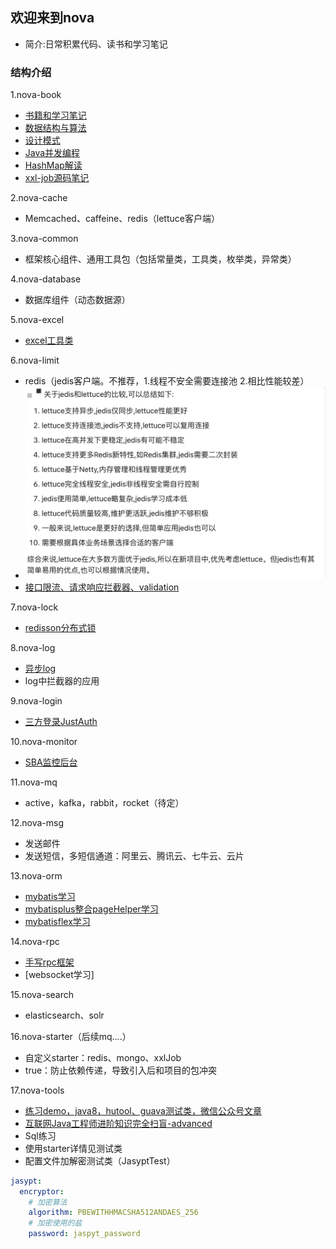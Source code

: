 ## 欢迎来到nova
* 简介:日常积累代码、读书和学习笔记

### 结构介绍
1.nova-book
* [书籍和学习笔记](nova-book/bookNote.md)
* [数据结构与算法](nova-book/src/main/java/com/nova/book/algorithm/algorithm.md)
* [设计模式](nova-book/src/main/java/com/nova/book/design/design.md)
* [Java并发编程](nova-book/src/main/java/com/nova/book/juc/juc.md)
* [HashMap解读](nova-book/src/main/java/com/nova/book/hashmap/hashmap解读.md)
* [xxl-job源码笔记](https://www.processon.com/preview/6433f533b433fa00159576a8)

2.nova-cache
* Memcached、caffeine、redis（lettuce客户端）

3.nova-common
* 框架核心组件、通用工具包（包括常量类，工具类，枚举类，异常类）

4.nova-database
* 数据库组件（动态数据源）

5.nova-excel
* [excel工具类](nova-excel/excelNote.md)

6.nova-limit
* redis（jedis客户端。不推荐，1.线程不安全需要连接池 2.相比性能较差）
* ![](./img/redis客户端对比.jpg)
* [接口限流、请求响应拦截器、validation](nova-limit/limitNote.md)

7.nova-lock
* [redisson分布式锁](nova-lock/lockNote.md)

8.nova-log
* [异步log](nova-log/logNote.md)
* log中拦截器的应用

9.nova-login
* [三方登录JustAuth](nova-login/loginNote.md)

10.nova-monitor
* [SBA监控后台]()

11.nova-mq
* active，kafka，rabbit，rocket（待定）

12.nova-msg
* 发送邮件
* 发送短信，多短信通道：阿里云、腾讯云、七牛云、云片

13.nova-orm
* [mybatis学习](nova-orm/nova-orm-mybatis/mybatisNote.md)
* [mybatisplus整合pageHelper学习](nova-orm/nova-orm-mybatisplus/mybatisplus.md)
* [mybatisflex学习](nova-orm/nova-orm-mybatisflex/mybatisflex.md)

14.nova-rpc
* [手写rpc框架](nova-rpc/nova-rpc-socket/rpcNote.md)
* [websocket学习]

15.nova-search
* elasticsearch、solr

16.nova-starter（后续mq....）
* 自定义starter：redis、mongo、xxlJob
* <optional>true</optional>：防止依赖传递，导致引入后和项目的包冲突

17.nova-tools
* [练习demo，java8，hutool、guava测试类，微信公众号文章](nova-tools/toolsNote.md)
* [互联网Java工程师进阶知识完全扫盲-advanced](summary.md)
* Sql练习
* 使用starter详情见测试类
* 配置文件加解密测试类（JasyptTest）

~~~yml
jasypt:
  encryptor:
    # 加密算法
    algorithm: PBEWITHHMACSHA512ANDAES_256
    # 加密使用的盐
    password: jaspyt_password
~~~
